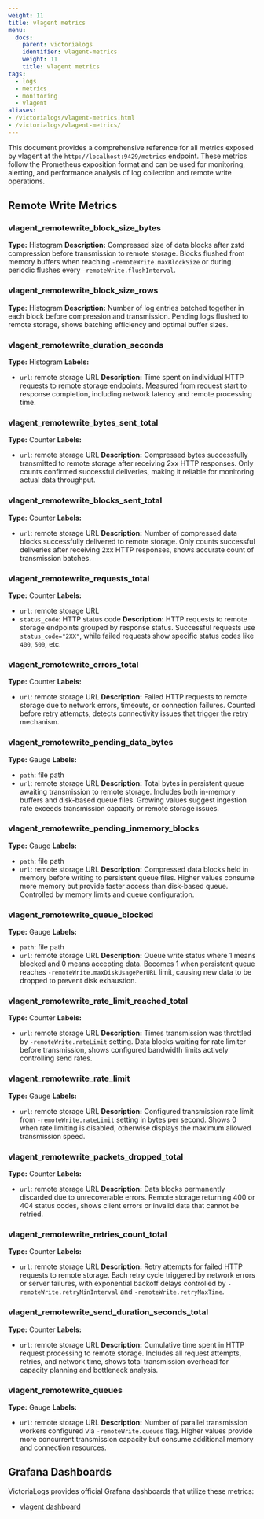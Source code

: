 ```yaml
---
weight: 11
title: vlagent metrics
menu:
  docs:
    parent: victorialogs
    identifier: vlagent-metrics
    weight: 11
    title: vlagent metrics
tags:
  - logs
  - metrics
  - monitoring
  - vlagent
aliases:
- /victorialogs/vlagent-metrics.html
- /victorialogs/vlagent-metrics/
---
```


This document provides a comprehensive reference for all metrics exposed by vlagent at the `http://localhost:9429/metrics` endpoint.
These metrics follow the Prometheus exposition format and can be used for monitoring, alerting, and performance analysis of log collection and remote write operations.

## Remote Write Metrics

### vlagent_remotewrite_block_size_bytes
**Type:** Histogram
**Description:** Compressed size of data blocks after zstd compression before transmission to remote storage. Blocks flushed from memory buffers when reaching `-remoteWrite.maxBlockSize` or during periodic flushes every `-remoteWrite.flushInterval`.

### vlagent_remotewrite_block_size_rows
**Type:** Histogram
**Description:** Number of log entries batched together in each block before compression and transmission. Pending logs flushed to remote storage, shows batching efficiency and optimal buffer sizes.

### vlagent_remotewrite_duration_seconds
**Type:** Histogram
**Labels:**
- `url`: remote storage URL
**Description:** Time spent on individual HTTP requests to remote storage endpoints. Measured from request start to response completion, including network latency and remote processing time.

### vlagent_remotewrite_bytes_sent_total
**Type:** Counter
**Labels:**
- `url`: remote storage URL
**Description:** Compressed bytes successfully transmitted to remote storage after receiving 2xx HTTP responses. Only counts confirmed successful deliveries, making it reliable for monitoring actual data throughput.

### vlagent_remotewrite_blocks_sent_total
**Type:** Counter
**Labels:**
- `url`: remote storage URL
**Description:** Number of compressed data blocks successfully delivered to remote storage. Only counts successful deliveries after receiving 2xx HTTP responses, shows accurate count of transmission batches.

### vlagent_remotewrite_requests_total
**Type:** Counter
**Labels:**
- `url`: remote storage URL
- `status_code`: HTTP status code
**Description:** HTTP requests to remote storage endpoints grouped by response status. Successful requests use `status_code="2XX"`, while failed requests show specific status codes like `400`, `500`, etc.

### vlagent_remotewrite_errors_total
**Type:** Counter
**Labels:**
- `url`: remote storage URL
**Description:** Failed HTTP requests to remote storage due to network errors, timeouts, or connection failures. Counted before retry attempts, detects connectivity issues that trigger the retry mechanism.

### vlagent_remotewrite_pending_data_bytes
**Type:** Gauge
**Labels:**
- `path`: file path
- `url`: remote storage URL
**Description:** Total bytes in persistent queue awaiting transmission to remote storage. Includes both in-memory buffers and disk-based queue files. Growing values suggest ingestion rate exceeds transmission capacity or remote storage issues.

### vlagent_remotewrite_pending_inmemory_blocks
**Type:** Gauge
**Labels:**
- `path`: file path
- `url`: remote storage URL
**Description:** Compressed data blocks held in memory before writing to persistent queue files. Higher values consume more memory but provide faster access than disk-based queue. Controlled by memory limits and queue configuration.

### vlagent_remotewrite_queue_blocked
**Type:** Gauge
**Labels:**
- `path`: file path
- `url`: remote storage URL
**Description:** Queue write status where 1 means blocked and 0 means accepting data. Becomes 1 when persistent queue reaches `-remoteWrite.maxDiskUsagePerURL` limit, causing new data to be dropped to prevent disk exhaustion.

### vlagent_remotewrite_rate_limit_reached_total
**Type:** Counter
**Labels:**
- `url`: remote storage URL
**Description:** Times transmission was throttled by `-remoteWrite.rateLimit` setting. Data blocks waiting for rate limiter before transmission, shows configured bandwidth limits actively controlling send rates.

### vlagent_remotewrite_rate_limit
**Type:** Gauge
**Labels:**
- `url`: remote storage URL
**Description:** Configured transmission rate limit from `-remoteWrite.rateLimit` setting in bytes per second. Shows 0 when rate limiting is disabled, otherwise displays the maximum allowed transmission speed.

### vlagent_remotewrite_packets_dropped_total
**Type:** Counter
**Labels:**
- `url`: remote storage URL
**Description:** Data blocks permanently discarded due to unrecoverable errors. Remote storage returning 400 or 404 status codes, shows client errors or invalid data that cannot be retried.

### vlagent_remotewrite_retries_count_total
**Type:** Counter
**Labels:**
- `url`: remote storage URL
**Description:** Retry attempts for failed HTTP requests to remote storage. Each retry cycle triggered by network errors or server failures, with exponential backoff delays controlled by `-remoteWrite.retryMinInterval` and `-remoteWrite.retryMaxTime`.

### vlagent_remotewrite_send_duration_seconds_total
**Type:** Counter
**Labels:**
- `url`: remote storage URL
**Description:** Cumulative time spent in HTTP request processing to remote storage. Includes all request attempts, retries, and network time, shows total transmission overhead for capacity planning and bottleneck analysis.

### vlagent_remotewrite_queues
**Type:** Gauge
**Labels:**
- `url`: remote storage URL
**Description:** Number of parallel transmission workers configured via `-remoteWrite.queues` flag. Higher values provide more concurrent transmission capacity but consume additional memory and connection resources.

## Grafana Dashboards

VictoriaLogs provides official Grafana dashboards that utilize these metrics:
- [vlagent dashboard](https://github.com/VictoriaMetrics/VictoriaLogs/blob/main/dashboards/vlagent.json)
